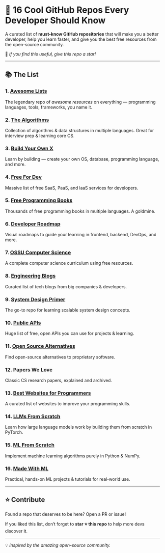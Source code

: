 # 🚀 16 Cool GitHub Repos Every Developer Should Know

A curated list of **must-know GitHub repositories** that will make you a better developer, help you learn faster, and give you the best free resources from the open-source community.

🌟 *If you find this useful, give this repo a star!*

---

## 📚 The List

### 1. [Awesome Lists](https://github.com/sindresorhus/awesome)

The legendary repo of *awesome resources* on everything — programming languages, tools, frameworks, you name it.

### 2. [The Algorithms](https://github.com/TheAlgorithms)

Collection of algorithms & data structures in multiple languages. Great for interview prep & learning core CS.

### 3. [Build Your Own X](https://github.com/codecrafters-io/build-your-own-x)

Learn by building — create your own OS, database, programming language, and more.

### 4. [Free For Dev](https://github.com/ripienaar/free-for-dev)

Massive list of free SaaS, PaaS, and IaaS services for developers.

### 5. [Free Programming Books](https://github.com/EbookFoundation/free-programming-books)

Thousands of free programming books in multiple languages. A goldmine.

### 6. [Developer Roadmap](https://github.com/kamranahmedse/developer-roadmap)

Visual roadmaps to guide your learning in frontend, backend, DevOps, and more.

### 7. [OSSU Computer Science](https://github.com/ossu/computer-science)

A complete computer science curriculum using free resources.

### 8. [Engineering Blogs](https://github.com/kilimchoi/engineering-blogs)

Curated list of tech blogs from big companies & developers.

### 9. [System Design Primer](https://github.com/donnemartin/system-design-primer)

The go-to repo for learning scalable system design concepts.

### 10. [Public APIs](https://github.com/public-apis/public-apis)

Huge list of free, open APIs you can use for projects & learning.

### 11. [Open Source Alternatives](https://github.com/btw-so/open-source-alternatives)

Find open-source alternatives to proprietary software.

### 12. [Papers We Love](https://github.com/papers-we-love/papers-we-love)

Classic CS research papers, explained and archived.

### 13. [Best Websites for Programmers](https://github.com/sdmg15/Best-websites-a-programmer-should-visit)

A curated list of websites to improve your programming skills.

### 14. [LLMs From Scratch](https://github.com/rasbt/LLMs-from-scratch)

Learn how large language models work by building them from scratch in PyTorch.

### 15. [ML From Scratch](https://github.com/eriklindernoren/ML-From-Scratch)

Implement machine learning algorithms purely in Python & NumPy.

### 16. [Made With ML](https://github.com/GokuMohandas/Made-With-ML)

Practical, hands-on ML projects & tutorials for real-world use.

---

## ⭐ Contribute

Found a repo that deserves to be here? Open a PR or issue!

If you liked this list, don’t forget to **star ⭐ this repo** to help more devs discover it.

---

💡 *Inspired by the amazing open-source community.*
